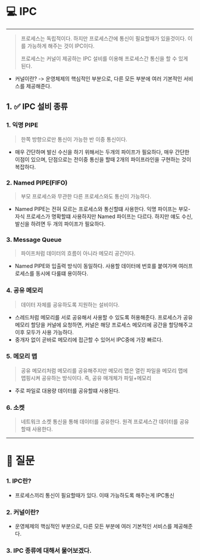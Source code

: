 # 💻 IPC 

---

> 프로세스는 독립적이다. 하지만 프로세스간에 통신이 필요할때가 있을것이다. 이를 가능하게 해주는 것이 IPC이다.
> 
> 프로세스는 커널이 제공하는 IPC 설비를 이용해 프로세스간 통신을 할 수 있게 된다.

- 커널이란? -> 운영체제의 핵심적인 부분으로, 다른 모든 부분에 여러 기본적인 서비스를 제공해준다.

## 1. ✅ IPC 설비 종류

### 1. 익명 PIPE

> 한쪽 방향으로만 통신이 가능한 반 이중 통신이다. 

- 매우 간단하며 발신 수신을 하기 위해서는 두개의 파이프가 필요하다, 매우 간단한 이점이 있으며, 단점으로는 전이중 통신을 할때 2개의 파이프라인을 구현하는 것이 복잡하다.

### 2. Named PIPE(FIFO)

> 부모 프로세스와 무관한 다른 프로세스와도 통신이 가능하다.

- Named PIPE는 전혀 모르는 프로세스와 통신할떄 사용한다. 익명 파이프는 부모-자식 프로세스가 명확할떄 사용하지만 Named 파이프는 다르다. 하지만 얘도 수신,발신을 하려면 두 개의 파이프가 필요하다.

### 3. Message Queue

> 파이프처럼 데이터의 흐름이 아니라 메모리 공간이다.

- Named PIPE와 입출력 방식이 동일하다. 사용할 데이터에 번호를 붙여가며 여러프로세스를 동시에 다룰떄 용이하다.

### 4. 공유 메모리

> 데이터 자체를 공유하도록 지원하는 설비이다.

- 스레드처럼 메모리를 서로 공유해서 사용할 수 있도록 허용해준다. 프로세스가 공유 메모리 할당을 커널에 요청하면, 커널은 해당 프로세스 메모리에 공간을 할당해주고 이후 모두가 사용 가능하다. 
- 중개자 없이 곧바로 메모리에 접근할 수 있어서 IPC중에 가장 빠르다.

### 5. 메모리 맵

> 공유 메모리처럼 메모리를 공유해주지만 메모리 맵은 열린 파일을 메모리 맵에 맵핑시켜 공유하는 방식이다.
> 즉, 공유 매개체가 파일+메모리

- 주로 파일로 대용량 데이터를 공유할떄 사용된다.

### 6. 소켓

> 네트워크 소켓 통신을 통해 데이터를 공유한다.
> 원격 프로세스간 데이터를 공유할때 사용한다. 

---

# 🤔 질문

### 1. IPC란?

- 프로세스끼리 통신이 필요할때가 있다. 이때 가능하도록 해주는게 IPC통신

### 2. 커널이란?

- 운영체제의 핵심적인 부분으로, 다른 모든 부분에 여러 기본적인 서비스를 제공해준다.

### 3. IPC 종류에 대해서 물어보겠다.


